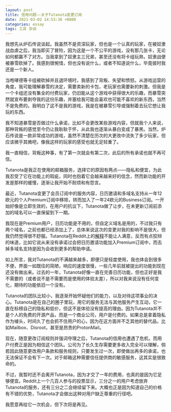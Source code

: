 ```yaml
---
layout: post
title: 信用问题——关于Tutanota变更订阅
date: 2021-03-02 14:53:36 +0800
categories: essay
tags: 工具 杂谈
---
```


我想先从炉石传说谈起。我虽然不是资深玩家，但也是一个认真的玩家，在被奴隶战血虐之后，我当即买了冒险，因为这是一个不公平的游戏，没有那几张卡，无论如何都赢不了对方。当我拿到了奴隶主三兄弟，甚至还没有将卡组玩熟，奴隶战便被暴雪砍掉了。我感到很惋惜，但也没有说什么，或者不知道说什么，毕竟彼时我还是一个新人。

当咆哮德等卡组被砍掉并且退环境时，我感到了背叛、失望和愤怒。从游戏运营的角度，我可能理解暴雪的决定，需要卖新的卡包，老玩家也需要新的刺激。但我是一个卡组还没有集全的付费玩家，仍旧能从这个游戏中获得很大的乐趣，而暴雪突然就宣布要剥夺我的这份乐趣，并塞给我可能会喜欢也可能不喜欢的新东西，当然不是免费的。我明白了这不是我的游戏，我是在被暴雪引导或强制着去玩它想让我玩的东西。

我不知道暴雪是否做过什么承诺，比如不会更改某些游戏内容，但就我个人来说，那种背叛的感觉至今仍让我耿耿于怀，从此我也逐渐从暴白变成了暴黑。当然，炉石传说是一款非常成功的游戏，虽然不清楚在历次的大更改中流失了多少玩家，但应该微乎其微吧，像我这样的玩家的感受也就无足轻重了。

我一直相信，背叛这种事，有了第一次就会有第二次，此后的所有承诺也就不再可信。

Tutanota是我正在使用的邮箱服务，选择它的原因有两点——隐私和便宜，为此我忍受了它在功能上的瑕疵，同时也抱着它会越来越来好的信念，然而新功能的开发是那样的缓慢，逐渐让我开始不耐烦和有怨言。

最近，Tutanota变更了会员订阅中的服务内容，日历邀请和多域名支持从一年12欧元的个人Premium订阅中移除，转而加入了一年24欧元的Business订阅。一开始好像是立即生效的，在用户的抗议下，Tutanota做了让步，在未更新订阅前添加的域名可以一直保留到下一期。

我现在是Premium用户，日历功能是不用的，但自定义域名是用的，不过我只有两个域名，之前也都已经添加上了，总体来说这次的变更对我的影响不是很大，但我仍然觉得很不舒服。Tutanota在Reddit上的[解释](https://www.reddit.com/r/tutanota/comments/lvbd3x/explanation_on_subscription_changes/)不能让人满意，反而有点狡辩的味道，比如它说从来没有承诺过会把日历邀请功能加入Premium订阅中，而去掉多域名支持是因为会收到更多的帮助申请。

如上所言，我对Tutanota的不满越来越多，即便只是轻度使用，我也体会到很多不便，界面一如既往的简陋，响应的速度很慢，一些几年前就被提出的功能到现在还没有做出来。过去的一年，Tutanota好像一直在完善日历功能，但也正好是我不需要的（或者说不是不需要而是使用的体验太差），所以对我来说没有任何变化，期待的功能依旧一个没有。

Tutanota的团队比较小，我逐渐开始怀疑他们的能力，以及对待这项事业的决心。Tutanota是在自己的圈子里玩，用它的服务无法与其他服务产生互动，它一直在标榜自己的隐私和低价，但这不是体验没有提高的理由。因为Tutanota并不是个人的免费的开源产品，而是一个商业公司，用户是付费的。如果总是拿着隐私作为噱头，时间久了也会抓不住用户的心，因为在这方面并不乏其他的替代品，比如Mailbox、Disroot，甚至是昂贵的ProtonMail。

现在，随意更改订阅规则并强词夺理之后，Tutanota的信用也遭遇了危机，而用户付费正是因为相信这个团队。公司为了长久生存需要更多收入完全可以理解，倘若因此随意更改用户条款和服务规则，只要发生过一次，即使做出再多的承诺，也无法保证不会有下一次。对于邮箱这种需要信任提供商的敏感服务，这其实是很致命的。

不过，我暂时还不会离开Tutanota，因为才交了一年的费用，也真的是因为它足够便宜。Reddit上一个几百人参与的投票显示，三分之一的用户考虑放弃Tutanota的服务，还有三分之二会继续留下来。大概也正是因为知道自己的价格有不错的优势，Tutanota才会做出这种对用户缺乏尊重的行径吧。

我愿意再给它一次机会，但下次将是再见。